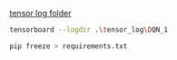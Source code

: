 
[tensor log folder](tensor_log%2FDQN_1)
```bash
tensorboard --logdir .\tensor_log\DQN_1
```

```bash
pip freeze > requirements.txt
```
